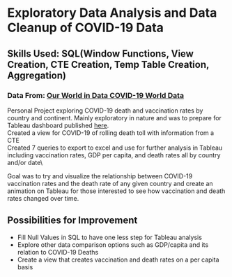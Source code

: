# Exploratory Data Analysis and Data Cleanup of COVID-19 Data
## Skills Used: SQL(Window Functions, View Creation, CTE Creation, Temp Table Creation, Aggregation)
### Data From: [Our World in Data COVID-19 World Data](https://ourworldindata.org/covid-deaths)
Personal Project exploring COVID-19 death and vaccination rates by country and continent.  Mainly exploratory in nature and was to prepare for Tableau dashboard published [here](https://public.tableau.com/app/profile/alberto.rivas.ii).\
Created a view for COVID-19 of rolling death toll with information from a CTE\
Created 7 queries to export to excel and use for further analysis in Tableau including vaccination rates, GDP per capita, and death rates all by country and/or date\

Goal was to try and visualize the relationship between COVID-19 vaccination rates and the death rate of any given country and create an animation on Tableau for those interested to see how vaccination and death rates changed over time.

## Possibilities for Improvement
- Fill Null Values in SQL to have one less step for Tableau analysis
- Explore other data comparison options such as GDP/capita and its relation to COVID-19 Deaths
- Create a view that creates vaccination and death rates on a per capita basis
